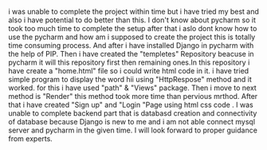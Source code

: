i was unable to complete the project within time but i have tried my best and also i have potential to do better than this.
I don't know about pycharm so it took too much time to complete the setup after that i aslo dont know how to use the pycharm and how am i supposed to create the project this is totally time consuming process. And after i have installed Django in pycharm with the help of PIP. 
Then i have created the "templetes" Repository beacuse in pycharm it will this repository first then remaining ones.In this repository i have create a "home.html" file so i could write html code in it.
i have tried simple program to display the word hii using "HttpRespose" method and it worked. for this i have used "path" & "Views" package.
Then i move to next method is "Render" this method took more time than pervious mrthod.
After that i have created "Sign up" and "Login "Page using html css code .
I was unable to complete backend part that is databasd creation and connectivity of database because Django is new to me and i am not able connect mysql server and pycharm in the given time.
I will look forward to proper guidance from experts.

